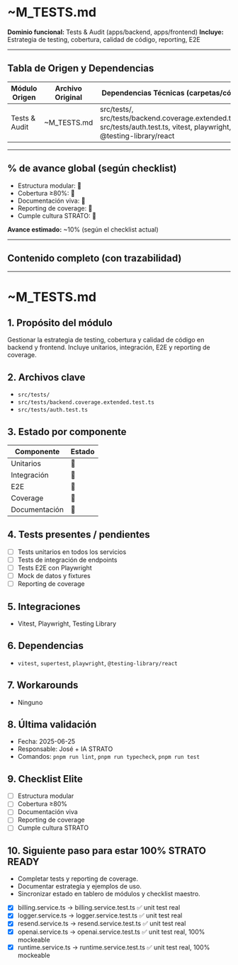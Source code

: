 <!--
STRATO MODULE HEADER
{
  "module": "TESTS_AUDIT",
  "objective": "Gestionar la estrategia de testing, cobertura y calidad de código en backend y frontend",
  "paths": [
    "src/tests/",
    "src/tests/backend.coverage.extended.test.ts",
    "src/tests/auth.test.ts"
  ],
  "deps": ["vitest", "supertest", "playwright", "@testing-library/react"],
  "status": "10%",
  "pending": {
    "tests": ["Tests unitarios en todos los servicios", "Tests de integración", "Tests E2E"],
    "docs": ["Documentar estrategia y ejemplos de uso"]
  },
  "rules": {
    "no-any": true,
    "strict-types": true,
    "eslint": "on",
    "context-guard": "on"
  }
}
-->
# ~M_TESTS.md

**Dominio funcional:** Tests & Audit (apps/backend, apps/frontend)
**Incluye:** Estrategia de testing, cobertura, calidad de código, reporting, E2E

---

## Tabla de Origen y Dependencias

| Módulo Origen      | Archivo Original      | Dependencias Técnicas (carpetas/código)         |
|--------------------|----------------------|-------------------------------------------------|
| Tests & Audit      | ~M_TESTS.md          | src/tests/, src/tests/backend.coverage.extended.test.ts, src/tests/auth.test.ts, vitest, playwright, @testing-library/react |

---

## % de avance global (según checklist)
- Estructura modular: 🔲
- Cobertura ≥80%: 🔲
- Documentación viva: 🔲
- Reporting de coverage: 🔲
- Cumple cultura STRATO: 🔲

**Avance estimado:** ~10% (según el checklist actual)

---

## Contenido completo (con trazabilidad)

---

# ~M_TESTS.md

## 1. Propósito del módulo
Gestionar la estrategia de testing, cobertura y calidad de código en backend y frontend. Incluye unitarios, integración, E2E y reporting de coverage.

## 2. Archivos clave
- `src/tests/`
- `src/tests/backend.coverage.extended.test.ts`
- `src/tests/auth.test.ts`

## 3. Estado por componente
| Componente         | Estado |
|--------------------|--------|
| Unitarios          | 🔲     |
| Integración        | 🔲     |
| E2E                | 🔲     |
| Coverage           | 🔲     |
| Documentación      | 🔲     |

## 4. Tests presentes / pendientes
- [ ] Tests unitarios en todos los servicios
- [ ] Tests de integración de endpoints
- [ ] Tests E2E con Playwright
- [ ] Mock de datos y fixtures
- [ ] Reporting de coverage

## 5. Integraciones
- Vitest, Playwright, Testing Library

## 6. Dependencias
- `vitest`, `supertest`, `playwright`, `@testing-library/react`

## 7. Workarounds
- Ninguno

## 8. Última validación
- Fecha: 2025-06-25
- Responsable: José + IA STRATO
- Comandos: `pnpm run lint`, `pnpm run typecheck`, `pnpm run test`

## 9. Checklist Elite
- [ ] Estructura modular
- [ ] Cobertura ≥80%
- [ ] Documentación viva
- [ ] Reporting de coverage
- [ ] Cumple cultura STRATO

## 10. Siguiente paso para estar 100% STRATO READY
- Completar tests y reporting de coverage.
- Documentar estrategia y ejemplos de uso.
- Sincronizar estado en tablero de módulos y checklist maestro.

- [x] billing.service.ts → billing.service.test.ts ✅ unit test real
- [x] logger.service.ts → logger.service.test.ts ✅ unit test real
- [x] resend.service.ts → resend.service.test.ts ✅ unit test real
- [x] openai.service.ts → openai.service.test.ts ✅ unit test real, 100% mockeable
- [x] runtime.service.ts → runtime.service.test.ts ✅ unit test real, 100% mockeable 